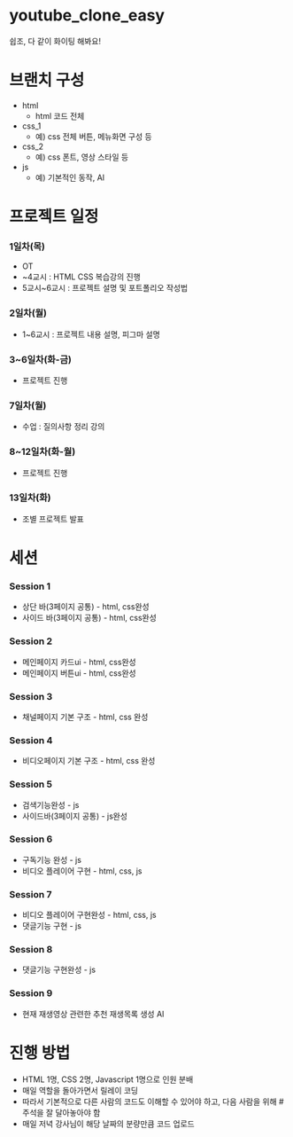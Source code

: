 # youtube_clone_easy
쉽조, 다 같이 화이팅 해봐요!

# 브랜치 구성
- html
  - html 코드 전체
- css_1
  - 예) css 전체 버튼, 메뉴화면 구성 등
- css_2
  - 예) css 폰트, 영상 스타일 등
- js
  - 예) 기본적인 동작, AI

# 프로젝트 일정
### 1일차(목)
- OT
- ~4교시 : HTML CSS 복습강의 진행
- 5교시~6교시 : 프로젝트 설명 및 포트폴리오 작성법
### 2일차(월)
- 1~6교시 : 프로젝트 내용 설명, 피그마 설명
### 3~6일차(화-금)
- 프로젝트 진행
### 7일차(월)
- 수업 : 질의사항 정리 강의
### 8~12일차(화-월)
- 프로젝트 진행
### 13일차(화)
- 조별 프로젝트 발표

# 세션
### Session 1
- 상단 바(3페이지 공통) - html, css완성
- 사이드 바(3페이지 공통) - html, css완성
### Session 2
- 메인페이지 카드ui - html, css완성
- 메인페이지 버튼ui - html, css완성
### Session 3
- 채널페이지 기본 구조 - html, css 완성
### Session 4
- 비디오페이지 기본 구조 - html, css 완성
### Session 5
- 검색기능완성 - js
- 사이드바(3페이지 공통) - js완성
### Session 6
- 구독기능 완성 - js
- 비디오 플레이어 구현 - html, css, js
### Session 7
- 비디오 플레이어 구현완성 - html, css, js
- 댓글기능 구현 - js
### Session 8
- 댓글기능 구현완성 - js
### Session 9
- 현재 재생영상 관련한 추천 재생목록 생성 AI

# 진행 방법
- HTML 1명, CSS 2명, Javascript 1명으로 인원 분배
- 매일 역할을 돌아가면서 릴레이 코딩
- 따라서 기본적으로 다른 사람의 코드도 이해할 수 있어야 하고, 다음 사람을 위해 #주석을 잘 달아놓아야 함
- 매일 저녁 강사님이 해당 날짜의 분량만큼 코드 업로드
